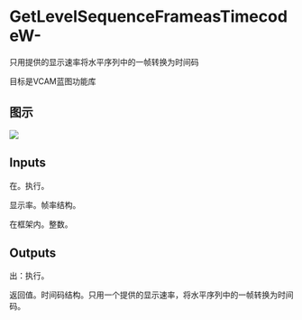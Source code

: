 # GetLevelSequenceFrameasTimecodeW-

只用提供的显示速率将水平序列中的一帧转换为时间码

目标是VCAM蓝图功能库

## 图示

![]($-20221218-21281145.png)

## Inputs

在。执行。

显示率。帧率结构。

在框架内。整数。  

## Outputs

出：执行。

返回值。时间码结构。只用一个提供的显示速率，将水平序列中的一帧转换为时间码。
